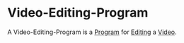 # Video-Editing-Program

A Video-Editing-Program is a [Program](60086.md) for [Editing](600218.md) a [Video](200300000.md).
